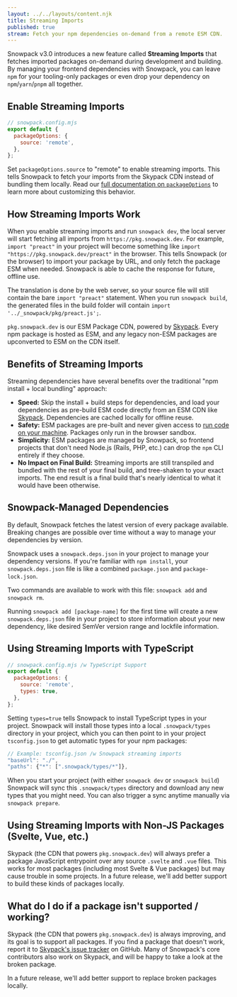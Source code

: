 ```yaml
---
layout: ../../layouts/content.njk
title: Streaming Imports
published: true
stream: Fetch your npm dependencies on-demand from a remote ESM CDN.
---
```


Snowpack v3.0 introduces a new feature called **Streaming Imports** that fetches imported packages on-demand during development and building. By managing your frontend dependencies with Snowpack, you can leave `npm` for your tooling-only packages or even drop your dependency on `npm`/`yarn`/`pnpm` all together.

## Enable Streaming Imports

```js
// snowpack.config.mjs
export default {
  packageOptions: {
    source: 'remote',
  },
};
```

Set `packageOptions.source` to "remote" to enable streaming imports. This tells Snowpack to fetch your imports from the Skypack CDN instead of bundling them locally. Read our [full documentation on `packageOptions`](/reference/configuration#packageoptions.source%3Dremote) to learn more about customizing this behavior.

## How Streaming Imports Work

When you enable streaming imports and run `snowpack dev`, the local server will start fetching all imports from `https://pkg.snowpack.dev`. For example, `import "preact"` in your project will become something like `import "https://pkg.snowpack.dev/preact"` in the browser. This tells Snowpack (or the browser) to import your package by URL, and only fetch the package ESM when needed. Snowpack is able to cache the response for future, offline use.

The translation is done by the web server, so your source file will still contain the bare `import "preact"` statement. When you run `snowpack build`, the generated files in the build folder will contain `import '../_snowpack/pkg/preact.js';`.

`pkg.snowpack.dev` is our ESM Package CDN, powered by [Skypack](https://www.skypack.dev/). Every npm package is hosted as ESM, and any legacy non-ESM packages are upconverted to ESM on the CDN itself.

## Benefits of Streaming Imports

Streaming dependencies have several benefits over the traditional "npm install + local bundling" approach:

- **Speed:** Skip the install + build steps for dependencies, and load your dependencies as pre-build ESM code directly from an ESM CDN like [Skypack](https://www.skypack.dev/). Dependencies are cached locally for offline reuse.
- **Safety:** ESM packages are pre-built and never given access to [run code on your machine](https://www.usenix.org/system/files/sec19-zimmermann.pdf). Packages only run in the browser sandbox.
- **Simplicity:** ESM packages are managed by Snowpack, so frontend projects that don't need Node.js (Rails, PHP, etc.) can drop the `npm` CLI entirely if they choose.
- **No Impact on Final Build:** Streaming imports are still transpiled and bundled with the rest of your final build, and tree-shaken to your exact imports. The end result is a final build that's nearly identical to what it would have been otherwise.

## Snowpack-Managed Dependencies

By default, Snowpack fetches the latest version of every package available. Breaking changes are possible over time without a way to manage your dependencies by version.

Snowpack uses a `snowpack.deps.json` in your project to manage your dependency versions. If you're familiar with `npm install`, your `snowpack.deps.json` file is like a combined `package.json` and `package-lock.json`.

Two commands are available to work with this file: `snowpack add` and `snowpack rm`.

Running `snowpack add [package-name]` for the first time will create a new `snowpack.deps.json` file in your project to store information about your new dependency, like desired SemVer version range and lockfile information.

## Using Streaming Imports with TypeScript

```js
// snowpack.config.mjs /w TypeScript Support
export default {
  packageOptions: {
    source: 'remote',
    types: true,
  },
};
```

Setting `types=true` tells Snowpack to install TypeScript types in your project. Snowpack will install those types into a local `.snowpack/types` directory in your project, which you can then point to in your project `tsconfig.json` to get automatic types for your npm packages:

```js
// Example: tsconfig.json /w Snowpack streaming imports
"baseUrl": "./",
"paths": {"*": [".snowpack/types/*"]},
```

When you start your project (with either `snowpack dev` or `snowpack build`) Snowpack will sync this `.snowpack/types` directory and download any new types that you might need. You can also trigger a sync anytime manually via `snowpack prepare`.

## Using Streaming Imports with Non-JS Packages (Svelte, Vue, etc.)

Skypack (the CDN that powers `pkg.snowpack.dev`) will always prefer a package JavaScript entrypoint over any source `.svelte` and `.vue` files. This works for most packages (including most Svelte & Vue packages) but may cause trouble in some projects. In a future release, we'll add better support to build these kinds of packages locally.

## What do I do if a package isn't supported / working?

Skypack (the CDN that powers `pkg.snowpack.dev`) is always improving, and its goal is to support all packages. If you find a package that doesn't work, report it to [Skypack's issue tracker](https://github.com/snowpackjs/skypack-cdn/issues) on GitHub. Many of Snowpack's core contributors also work on Skypack, and will be happy to take a look at the broken package.

In a future release, we'll add better support to replace broken packages locally.

